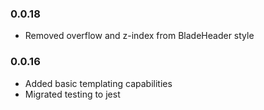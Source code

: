 ### 0.0.18
* Removed overflow and z-index from BladeHeader style

### 0.0.16
* Added basic templating capabilities
* Migrated testing to jest

